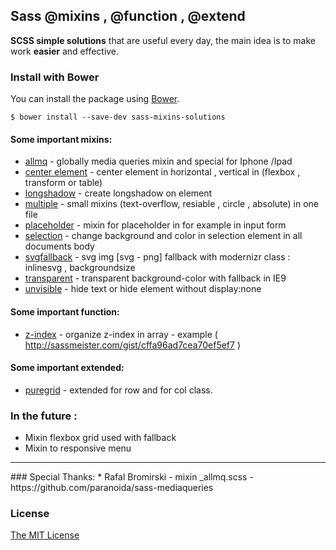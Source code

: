 ## Sass @mixins , @function , @extend
<strong>SCSS simple solutions</strong> that are useful every day, the main idea is to make work <strong>easier</strong> and effective.

### Install with Bower

You can install the package using [Bower](http://bower.io/). 

	$ bower install --save-dev sass-mixins-solutions



#### Some important mixins:
* [allmq](mixins/_allmq.scss) - globally media queries mixin and special for Iphone /Ipad
* [center element](mixins/_center.scss) - center element in horizontal , vertical in (flexbox , transform or table)
* [longshadow](mixins/_longshadow.scss) - create longshadow on element
* [multiple](mixins/_multiple.scss) - small mixins (text-overflow, resiable , circle , absolute) in one file
* [placeholder](mixins/_placeholder.scss) - mixin for placeholder in for example in input form
* [selection](mixins/_selection.scss) - change background and color in selection element in all documents body
* [svgfallback](mixins/_svgfallback.scss) - svg img [svg - png] fallback with modernizr class : inlinesvg , backgroundsize
* [transparent](mixins/_transparent.scss) - transparent background-color with fallback in IE9
* [unvisible](mixins/_unvisible.scss) - hide text or hide element without display:none

#### Some important function:
* [z-index](functions/_z-index.scss) - organize z-index in array - example ( http://sassmeister.com/gist/cffa96ad7cea70ef5ef7 )


#### Some important extended:
* [puregrid](extended/_puregrid.scss) - extended for row and for col class.


### In the future :

* Mixin flexbox grid used with fallback
* Mixin to responsive menu

<hr>
### Special Thanks:
* Rafal Bromirski - mixin _allmq.scss - https://github.com/paranoida/sass-mediaqueries

### License

[The MIT License](LICENSE.md)
